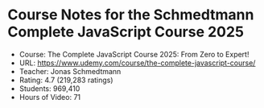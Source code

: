 # Course Notes for the Schmedtmann Complete JavaScript Course 2025
- Course: The Complete JavaScript Course 2025: From Zero to Expert!
- URL: https://www.udemy.com/course/the-complete-javascript-course/
- Teacher: Jonas Schmedtmann
- Rating: 4.7 (219,283 ratings)
- Students: 969,410
- Hours of Video: 71

